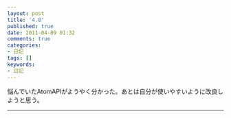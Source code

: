 ```yaml
---
layout: post
title: '4.8'
published: true
date: 2011-04-09 01:32
comments: true
categories:
- 日記
tags: []
keywords:
- 日記
---
```

悩んでいたAtomAPIがようやく分かった。あとは自分が使いやすいように改良しようと思う。

---

